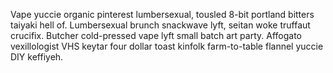 Vape yuccie organic pinterest lumbersexual, tousled 8-bit portland bitters taiyaki hell of. Lumbersexual brunch snackwave lyft, seitan woke truffaut crucifix. Butcher cold-pressed vape lyft small batch art party. Affogato vexillologist VHS keytar four dollar toast kinfolk farm-to-table flannel yuccie DIY keffiyeh.